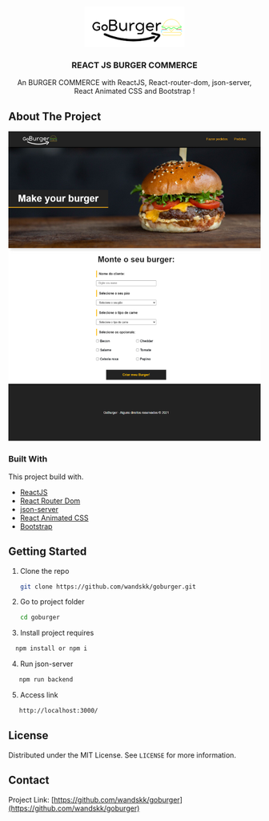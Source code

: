 <!-- PROJECT LOGO -->
<br />
<p align="center">
  <a href="https://github.com/othneildrew/Best-README-Template">
    <img src="src/Assets/img/logo-preta.png" alt="Logo" width="200">
  </a>

  <h3 align="center">REACT JS BURGER COMMERCE</h3>

  <p align="center">
    An BURGER COMMERCE with ReactJS, React-router-dom, json-server, React Animated CSS and Bootstrap !
    <br />
  </p>
</p>

<!-- ABOUT THE PROJECT -->
## About The Project

[![Product Name Screen Shot][product-screenshot]](https://example.com)

### Built With

This project build with.

* [ReactJS](https://reactjs.org/)
* [React Router Dom](https://reactrouter.com/)
* [json-server](https://www.npmjs.com/package/json-server)
* [React Animated CSS](https://www.npmjs.com/package/react-animated-css)
* [Bootstrap](https://getbootstrap.com/)




<!-- GETTING STARTED -->
## Getting Started
1. Clone the repo
   ```sh
   git clone https://github.com/wandskk/goburger.git
   ```
2. Go to project folder
   ```sh
   cd goburger
   ```
3. Install project requires
 ```sh
   npm install or npm i
 ```
4. Run json-server
```sh
   npm run backend
 ```
5. Access link
 ```sh 
    http://localhost:3000/
```

<!-- LICENSE -->
## License

Distributed under the MIT License. See `LICENSE` for more information.



<!-- CONTACT -->
## Contact
Project Link: [https://github.com/wandskk/goburger](https://github.com/wandskk/goburger)



[product-screenshot]: src/Assets/img/print.png
